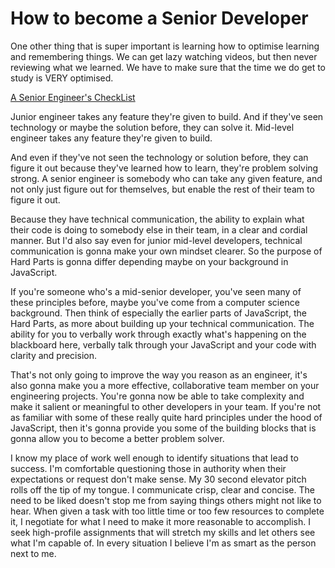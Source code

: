 # How to become a Senior Developer

One other thing that is super important is learning how to optimise learning and remembering things. We can get lazy watching videos, but then never reviewing what we learned.
We have to make sure that the time we do get to study is VERY optimised.

[A Senior Engineer's CheckList](https://littleblah.com/post/2019-09-01-senior-engineer-checklist/)

Junior engineer takes any feature they're given to build. And if they've seen technology or maybe the solution before, they can solve it. Mid-level engineer takes any feature they're given to build.

And even if they've not seen the technology or solution before, they can figure it out because they've learned how to learn, they're problem solving strong. A senior engineer is somebody who can take any given feature, and not only just figure out for themselves, but enable the rest of their team to figure it out.

Because they have technical communication, the ability to explain what their code is doing to somebody else in their team, in a clear and cordial manner. But I'd also say even for junior mid-level developers, technical communication is gonna make your own mindset clearer. So the purpose of Hard Parts is gonna differ depending maybe on your background in JavaScript.

If you're someone who's a mid-senior developer, you've seen many of these principles before, maybe you've come from a computer science background. Then think of especially the earlier parts of JavaScript, the Hard Parts, as more about building up your technical communication. The ability for you to verbally work through exactly what's happening on the blackboard here, verbally talk through your JavaScript and your code with clarity and precision.

That's not only going to improve the way you reason as an engineer, it's also gonna make you a more effective, collaborative team member on your engineering projects. You're gonna now be able to take complexity and make it salient or meaningful to other developers in your team. If you're not as familiar with some of these really quite hard principles under the hood of JavaScript, then it's gonna provide you some of the building blocks that is gonna allow you to become a better problem solver.


I know my place of work well enough to identify situations that lead to success.
I'm comfortable questioning those in authority when their expectations or request don't make sense.
My 30 second elevator pitch rolls off the tip of my tongue.
I communicate crisp, clear and concise.
The need to be liked doesn't stop me from saying things others might not like to hear.
When given a task with too little time or too few resources to complete it, I negotiate for what I need to make it more reasonable to accomplish.
I seek high-profile assignments that will stretch my skills and let others see what I'm capable of.
In every situation I believe I'm as smart as the person next to me.